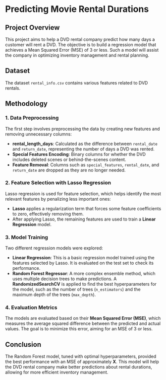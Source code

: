 # Predicting Movie Rental Durations

## Project Overview
This project aims to help a DVD rental company predict how many days a customer will rent a DVD. The objective is to build a regression model that achieves a Mean Squared Error (MSE) of 3 or less. Such a model will assist the company in optimizing inventory management and rental planning.

## Dataset
The dataset `rental_info.csv` contains various features related to DVD rentals.

## Methodology
### 1. Data Preprocessing
The first step involves preprocessing the data by creating new features and removing unnecessary columns:
- **rental_length_days**: Calculated as the difference between `rental_date` and `return_date`, representing the number of days a DVD was rented.
- **Special Features Encoding**: Binary columns for whether the DVD includes deleted scenes or behind-the-scenes content.
- **Feature Removal**: Columns such as `special_features`, `rental_date`, and `return_date` are dropped as they are no longer needed.

### 2. Feature Selection with Lasso Regression
Lasso regression is used for feature selection, which helps identify the most relevant features by penalizing less important ones:
- **Lasso** applies a regularization term that forces some feature coefficients to zero, effectively removing them.
- After applying Lasso, the remaining features are used to train a **Linear Regression** model.

### 3. Model Training
Two different regression models were explored:
- **Linear Regression**: This is a basic regression model trained using the features selected by Lasso. It is evaluated on the test set to check its performance.
- **Random Forest Regressor**: A more complex ensemble method, which uses multiple decision trees to make predictions. A **RandomizedSearchCV** is applied to find the best hyperparameters for the model, such as the number of trees (`n_estimators`) and the maximum depth of the trees (`max_depth`).

### 4. Evaluation Metrics
The models are evaluated based on their **Mean Squared Error (MSE)**, which measures the average squared difference between the predicted and actual values. The goal is to minimize this error, aiming for an MSE of 3 or less.

## Conclusion
The Random Forest model, tuned with optimal hyperparameters, provided the best performance with an MSE of approximately **X**. This model will help the DVD rental company make better predictions about rental durations, allowing for more efficient inventory management.
